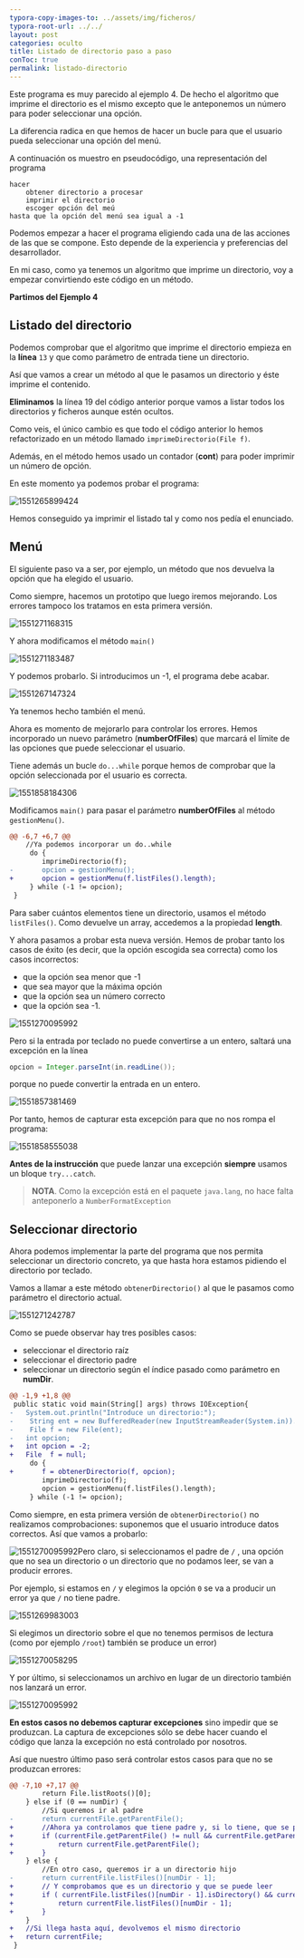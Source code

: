 ```yaml
---
typora-copy-images-to: ../assets/img/ficheros/
typora-root-url: ../../
layout: post
categories: oculto
title: Listado de directorio paso a paso
conToc: true
permalink: listado-directorio
---
```


Este programa es muy parecido al ejemplo 4. De hecho el algoritmo que imprime el directorio es el mismo excepto que le anteponemos un número para poder seleccionar una opción.

La diferencia radica en que hemos de hacer un bucle para que el usuario pueda seleccionar una opción del menú.

A continuación os muestro en pseudocódigo, una representación del programa

```
hacer 
	obtener directorio a procesar
	imprimir el directorio
	escoger opción del meú
hasta que la opción del menú sea igual a -1
```

Podemos empezar a hacer el programa eligiendo cada una de las acciones de las que se compone. Esto depende de la experiencia y preferencias del desarrollador.

En mi caso, como ya tenemos un algoritmo que imprime un directorio, voy a empezar convirtiendo este código en un método.

**Partimos del Ejemplo 4**

<script src="https://gist.github.com/victorponz/24470d6c4f0fde539cf3a45423675690.js"></script>

## Listado del directorio

Podemos comprobar que el algoritmo que imprime el directorio empieza en la **línea** `13` y que como parámetro de entrada tiene un directorio.

Así que vamos a crear un método al que le pasamos un directorio y éste imprime el contenido.

**Eliminamos** la línea 19 del código anterior porque vamos a listar todos los directorios y ficheros aunque estén ocultos.

<script src="https://gist.github.com/victorponz/cc163b0e88a51abc0cd575a712ff7360.js"></script>

Como veis, el único cambio es que todo el código anterior lo hemos refactorizado en un método llamado `imprimeDirectorio(File f)`.

Además, en el método hemos usado un contador (**cont**) para poder imprimir un número de opción.

En este momento ya podemos probar el programa:

![1551265899424](/programacion-java/assets/img/ficheros/1551265899424.png)

Hemos conseguido ya imprimir el listado tal y como nos pedía el enunciado.

## Menú

El siguiente paso va a ser, por ejemplo, un método que nos devuelva la opción que ha elegido el usuario.

Como siempre, hacemos un prototipo que luego iremos mejorando. Los errores tampoco los tratamos en esta primera versión.

![1551271168315](/programacion-java/assets/img/ficheros/1551271168315.png)

Y ahora modificamos el método `main()`

![1551271183487](/programacion-java/assets/img/ficheros/1551271183487.png)

Y podemos probarlo. Si introducimos un -1, el programa debe acabar.

![1551267147324](/programacion-java/assets/img/ficheros/1551267147324.png)

Ya tenemos hecho también el menú.

Ahora es momento de mejorarlo para controlar los errores. Hemos incorporado un nuevo parámetro (**numberOfFiles**) que marcará el límite de las opciones que puede seleccionar el usuario.

Tiene además un bucle `do...while` porque hemos de comprobar que la opción seleccionada por el usuario es correcta.

![1551858184306](/programacion-java/assets/img/ficheros/1551858184306.png)

Modificamos `main()` para pasar el parámetro **numberOfFiles** al método `gestionMenu()`.

```diff
@@ -6,7 +6,7 @@
 	//Ya podemos incorporar un do..while
     do {
     	imprimeDirectorio(f);
-    	opcion = gestionMenu();
+    	opcion = gestionMenu(f.listFiles().length);
     } while (-1 != opcion);
 }
```

Para saber cuántos elementos tiene un directorio, usamos el método `listFiles()`. Como devuelve un array, accedemos a la propiedad **length**.

Y ahora pasamos a probar esta nueva versión. Hemos de probar tanto los casos de éxito (es decir, que la opción escogida sea correcta) como los casos incorrectos:

* que la opción sea menor que -1
* que sea mayor que la máxima opción
* que la opción sea un número correcto
* que la opción sea -1.

![1551270095992](/programacion-java/assets/img/ficheros/pruebas.gif)

Pero si la entrada por teclado no puede convertirse a un entero, saltará una excepción en la línea 

```java
opcion = Integer.parseInt(in.readLine());
```

porque no puede convertir la entrada en un entero. 

![1551857381469](/programacion-java/assets/img/ficheros/1551857381469.png)

Por tanto, hemos de capturar esta excepción para que no nos rompa el programa:

![1551858555038](/programacion-java/assets/img/ficheros/1551858555038.png)

**Antes de la instrucción** que puede lanzar una excepción **siempre** usamos un bloque `try...catch`.

> **NOTA**. Como la excepción está en el paquete `java.lang`, no hace falta anteponerlo a `NumberFormatException`

## Seleccionar directorio

Ahora podemos implementar la parte del programa que nos permita seleccionar un directorio concreto, ya que hasta hora estamos pidiendo el directorio por teclado.

Vamos a llamar a este método `obtenerDirectorio()` al que le pasamos como parámetro el directorio actual.

![1551271242787](/programacion-java/assets/img/ficheros/1551271242787.png)

Como se puede observar hay tres posibles casos:

* seleccionar el directorio raíz
* seleccionar el directorio padre
* seleccionar un directorio según el índice pasado como parámetro en **numDir**.

```diff
@@ -1,9 +1,8 @@
 public static void main(String[] args) throws IOException{
-	System.out.println("Introduce un directorio:");
-    String ent = new BufferedReader(new InputStreamReader(System.in)).readLine();
-    File f = new File(ent);
-	int opcion;
+	int opcion = -2;
+	File  f = null;
     do {
+    	f = obtenerDirectorio(f, opcion);
     	imprimeDirectorio(f);
     	opcion = gestionMenu(f.listFiles().length);
     } while (-1 != opcion);
```

Como siempre, en esta primera versión de `obtenerDirectorio()` no realizamos comprobaciones: suponemos que el usuario introduce datos correctos.
Así que vamos a probarlo:

![1551270095992](/programacion-java/assets/img/ficheros/pruebas2.gif)Pero claro, si seleccionamos el padre de `/` , una opción que no sea un directorio o un directorio que no podamos leer, se van a producir errores.

Por ejemplo, si estamos en `/` y elegimos la opción `0` se va a producir un error ya que `/` no tiene padre.

![1551269983003](/programacion-java/assets/img/ficheros/1551269983003.png)

Si elegimos un directorio sobre el que no tenemos permisos de lectura (como por ejemplo `/root`) también se produce un error)

![1551270058295](/programacion-java/assets/img/ficheros/1551270058295.png)

Y por último, si seleccionamos un archivo en lugar de un directorio también nos lanzará un error.

![1551270095992](/programacion-java/assets/img/ficheros/1551270095992.png)

**En estos casos no debemos capturar excepciones** sino impedir que se produzcan. La captura de excepciones sólo se debe hacer cuando el código que lanza la excepción no está controlado por nosotros.

Así que nuestro último paso será controlar estos casos para que no se produzcan errores:

```diff
@@ -7,10 +7,17 @@
 		return File.listRoots()[0];
 	} else if (0 == numDir) {
 		//Si queremos ir al padre
-		return currentFile.getParentFile();
+		//Ahora ya controlamos que tiene padre y, si lo tiene, que se puede leer
+		if (currentFile.getParentFile() != null && currentFile.getParentFile().canRead()) {
+			return currentFile.getParentFile();
+		}
 	} else {
 		//En otro caso, queremos ir a un directorio hijo
-		return currentFile.listFiles()[numDir - 1];
+		// Y comprobamos que es un directorio y que se puede leer
+		if ( currentFile.listFiles()[numDir - 1].isDirectory() && currentFile.listFiles()[numDir - 1].canRead()) {
+			return currentFile.listFiles()[numDir - 1];
+		}
 	}
+	//Si llega hasta aquí, devolvemos el mismo directorio
+	return currentFile;
 }
```


